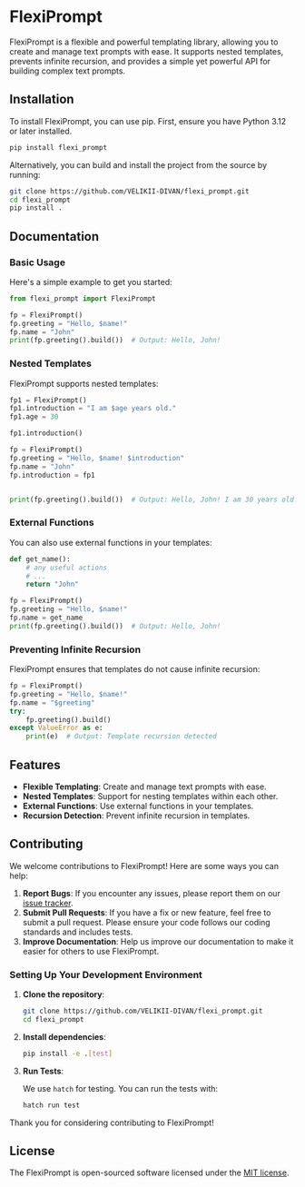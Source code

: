 # FlexiPrompt

FlexiPrompt is a flexible and powerful templating library, allowing you to create and manage text prompts with ease. It supports nested templates, prevents infinite recursion, and provides a simple yet powerful API for building complex text prompts.

## Installation

To install FlexiPrompt, you can use pip. First, ensure you have Python 3.12 or later installed.

```bash
pip install flexi_prompt
```

Alternatively, you can build and install the project from the source by running:

```bash
git clone https://github.com/VELIKII-DIVAN/flexi_prompt.git
cd flexi_prompt
pip install .
```

## Documentation

### Basic Usage

Here's a simple example to get you started:

```python
from flexi_prompt import FlexiPrompt

fp = FlexiPrompt()
fp.greeting = "Hello, $name!"
fp.name = "John"
print(fp.greeting().build())  # Output: Hello, John!
```

### Nested Templates

FlexiPrompt supports nested templates:

```python
fp1 = FlexiPrompt()
fp1.introduction = "I am $age years old."
fp1.age = 30

fp1.introduction()

fp = FlexiPrompt()
fp.greeting = "Hello, $name! $introduction"
fp.name = "John"
fp.introduction = fp1


print(fp.greeting().build())  # Output: Hello, John! I am 30 years old.
```

### External Functions

You can also use external functions in your templates:

```python
def get_name():
    # any useful actions
    # ...
    return "John"

fp = FlexiPrompt()
fp.greeting = "Hello, $name!"
fp.name = get_name
print(fp.greeting().build())  # Output: Hello, John!
```

### Preventing Infinite Recursion

FlexiPrompt ensures that templates do not cause infinite recursion:

```python
fp = FlexiPrompt()
fp.greeting = "Hello, $name!"
fp.name = "$greeting"
try:
    fp.greeting().build()
except ValueError as e:
    print(e)  # Output: Template recursion detected
```

## Features

- **Flexible Templating**: Create and manage text prompts with ease.
- **Nested Templates**: Support for nesting templates within each other.
- **External Functions**: Use external functions in your templates.
- **Recursion Detection**: Prevent infinite recursion in templates.

## Contributing

We welcome contributions to FlexiPrompt! Here are some ways you can help:

1. **Report Bugs**: If you encounter any issues, please report them on our [issue tracker](https://github.com/VELIKII-DIVAN/flexi_prompt/issues).
2. **Submit Pull Requests**: If you have a fix or new feature, feel free to submit a pull request. Please ensure your code follows our coding standards and includes tests.
3. **Improve Documentation**: Help us improve our documentation to make it easier for others to use FlexiPrompt.

### Setting Up Your Development Environment

1. **Clone the repository**:

    ```bash
    git clone https://github.com/VELIKII-DIVAN/flexi_prompt.git
    cd flexi_prompt
    ```

2. **Install dependencies**:

    ```bash
    pip install -e .[test]
    ```

3. **Run Tests**:

    We use `hatch` for testing. You can run the tests with:

    ```bash
    hatch run test
    ```

Thank you for considering contributing to FlexiPrompt!

## License

The FlexiPrompt is open-sourced software licensed under the [MIT license](https://opensource.org/licenses/MIT).